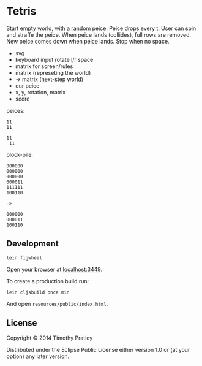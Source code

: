 # Tetris

Start empty world, with a random peice.
Peice drops every t.
User can spin and straffe the peice.
When peice lands (collides), full rows are removed.
New peice comes down when peice lands.
Stop when no space.

* svg
* keyboard input rotate l/r space
* matrix for screen/rules
* matrix (represeting the world)
* -> matrix (next-step world)
* our peice
* x, y, rotation, matrix
* score

peices:

    11
    11

    11
     11

block-pile:

    000000
    000000
    000000
    000011
    111111
    100110

    ->

    000000
    000011
    100110


## Development

    lein figwheel

Open your browser at [localhost:3449](http://localhost:3449/).

To create a production build run:

    lein cljsbuild once min

And open `resources/public/index.html`.


## License

Copyright © 2014 Timothy Pratley

Distributed under the Eclipse Public License either version 1.0 or (at your option) any later version.
